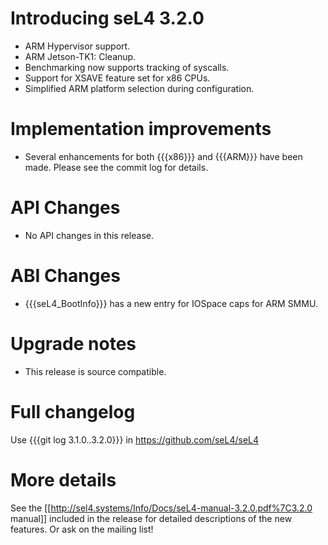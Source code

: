 # Introducing seL4 3.2.0


  -   ARM Hypervisor support.
  -   ARM Jetson-TK1: Cleanup.
  -   Benchmarking now supports tracking of syscalls.
  -   Support for XSAVE feature set for x86 CPUs.
  -   Simplified ARM platform selection during configuration.

# Implementation improvements


-   Several enhancements for both {{{x86}}} and {{{ARM}}} have
    been made. Please see the commit log for details.

# API Changes


  -   No API changes in this release.

# ABI Changes


  -   {{{seL4\_BootInfo}}} has a new entry for IOSpace caps for
      ARM SMMU.

# Upgrade notes


  -   This release is source compatible.

# Full changelog


Use {{{git log 3.1.0..3.2.0}}} in <https://github.com/seL4/seL4>

# More details


See the
\[\[<http://sel4.systems/Info/Docs/seL4-manual-3.2.0.pdf%7C3.2.0>
manual\]\] included in the release for detailed descriptions of the new
features. Or ask on the mailing list!
